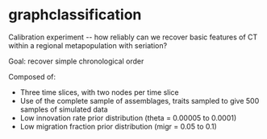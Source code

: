 # graphclassification #

Calibration experiment -- how reliably can we recover basic features of CT within a regional metapopulation with seriation?

Goal:  recover simple chronological order


Composed of:

* Three time slices, with two nodes per time slice
* Use of the complete sample of assemblages, traits sampled to give 500 samples of simulated data
* Low innovation rate prior distribution (theta = 0.00005 to 0.0001)
* Low migration fraction prior distribution (migr = 0.05 to 0.1)


